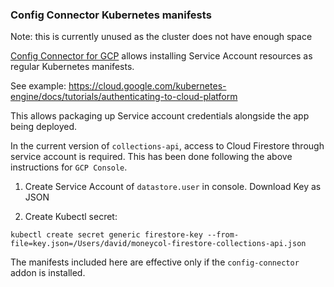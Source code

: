 ### Config Connector Kubernetes manifests

Note: this is currently unused as the cluster does not have enough space

[Config Connector for GCP](https://cloud.google.com/config-connector/docs/how-to/install-upgrade-uninstall) allows
installing Service Account resources as regular Kubernetes manifests. 

See example: https://cloud.google.com/kubernetes-engine/docs/tutorials/authenticating-to-cloud-platform

This allows packaging up Service account credentials alongside the app being deployed.

In the current version of `collections-api`, access to Cloud Firestore through service account is required. This has been done following the above instructions for `GCP Console`.

1. Create Service Account of `datastore.user` in console. Download Key as JSON

2. Create Kubectl secret:

```
kubectl create secret generic firestore-key --from-file=key.json=/Users/david/moneycol-firestore-collections-api.json
```

The manifests included here are effective only if the `config-connector` addon is installed.

